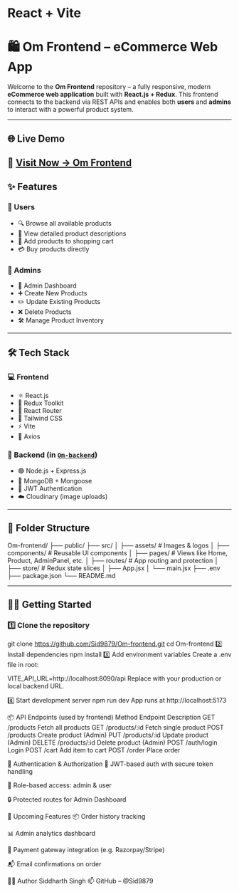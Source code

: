 # React + Vite

# 🛍️ Om Frontend – eCommerce Web App

Welcome to the **Om Frontend** repository – a fully responsive, modern **eCommerce web application** built with **React.js + Redux**. This frontend connects to the backend via REST APIs and enables both **users** and **admins** to interact with a powerful product system.

---

## 🌐 Live Demo

🔗 **[Visit Now → Om Frontend](https://om-frontend.vercel.app/login)**  
---

## ✨ Features

### 👤 Users
- 🔍 Browse all available products
- 📄 View detailed product descriptions
- 🛒 Add products to shopping cart
- 💳 Buy products directly

### 🔐 Admins
- 🧾 Admin Dashboard
- ➕ Create New Products
- ✏️ Update Existing Products
- ❌ Delete Products
- 🛠️ Manage Product Inventory

---

## 🛠️ Tech Stack

### 💻 Frontend
- ⚛️ React.js
- 🎯 Redux Toolkit
- 🔗 React Router
- 🎨 Tailwind CSS
- ⚡ Vite
- 📡 Axios

### 🧠 Backend (in [`Om-backend`](https://github.com/Sid9879/Om-backend))
- 🟢 Node.js + Express.js
- 🍃 MongoDB + Mongoose
- 🔐 JWT Authentication
- ☁️ Cloudinary (image uploads)

---

## 📁 Folder Structure

Om-frontend/
├── public/
├── src/
│ ├── assets/ # Images & logos
│ ├── components/ # Reusable UI components
│ ├── pages/ # Views like Home, Product, AdminPanel, etc.
│ ├── routes/ # App routing and protection
│ ├── store/ # Redux state slices
│ ├── App.jsx
│ └── main.jsx
├── .env
├── package.json
└── README.md



---

## 🧑‍💻 Getting Started

### 1️⃣ Clone the repository

git clone https://github.com/Sid9879/Om-frontend.git
cd Om-frontend
2️⃣ Install dependencies
npm install
3️⃣ Add environment variables
Create a .env file in root:

VITE_API_URL=http://localhost:8090/api
Replace with your production or local backend URL.

4️⃣ Start development server
npm run dev
App runs at http://localhost:5173

📦 API Endpoints (used by frontend)
Method	Endpoint	Description
GET	/products	Fetch all products
GET	/products/:id	Fetch single product
POST	/products	Create product (Admin)
PUT	/products/:id	Update product (Admin)
DELETE	/products/:id	Delete product (Admin)
POST	/auth/login	Login
POST	/cart	Add item to cart
POST	/order	Place order

🧪 Authentication & Authorization
🔐 JWT-based auth with secure token handling

👤 Role-based access: admin & user

🔒 Protected routes for Admin Dashboard

🔮 Upcoming Features
📦 Order history tracking

📊 Admin analytics dashboard

💸 Payment gateway integration (e.g. Razorpay/Stripe)

📬 Email confirmations on order

👨‍🎓 Author
Siddharth Singh
📫 GitHub – @Sid9879
